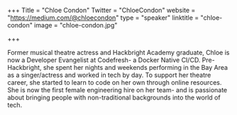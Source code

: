 +++
Title = "Chloe Condon"
Twitter = "ChloeCondon"
website = "https://medium.com/@chloecondon"
type = "speaker"
linktitle = "chloe-condon"
image = "chloe-condon.jpg"

+++

Former musical theatre actress and Hackbright Academy graduate, Chloe is now a Developer Evangelist at Codefresh- a Docker Native CI/CD. Pre-Hackbright, she spent her nights and weekends performing in the Bay Area as a singer/actress and worked in tech by day. To support her theatre career, she started to learn to code on her own through online resources. She is now the first female engineering hire on her team- and is passionate about bringing people with non-traditional backgrounds into the world of tech.

